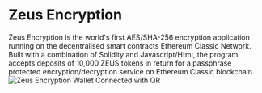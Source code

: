 # Zeus Encryption
Zeus Encryption is the world's first AES/SHA-256 encryption application running on the decentralised smart contracts Ethereum Classic Network. Built with a combination of Solidity and Javascript/Html, the program accepts deposits of 10,000 ZEUS tokens in return for a passphrase protected encryption/decryption service on Ethereum Classic blockchain. 
![Zeus Encryption Wallet Connected with QR](https://github.com/user-attachments/assets/fef184a9-d61c-4bda-92db-aeea3c2e773c)
